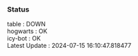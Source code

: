 ### Status


table : DOWN  
hogwarts : OK  
icy-bot : OK  
Latest Update : 2024-07-15 16:10:47.818477
